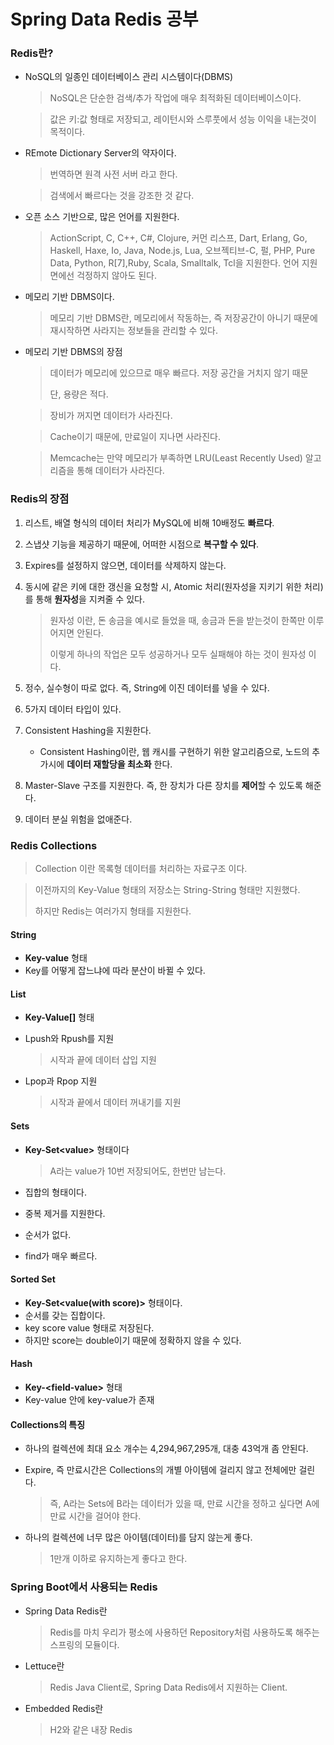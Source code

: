# Spring Data Redis 공부

### Redis란?

- NoSQL의 일종인 데이터베이스 관리 시스템이다(DBMS)

  > NoSQL은 단순한 검색/추가 작업에 매우 최적화된 데이터베이스이다.

  > 값은 키:값 형태로 저장되고, 레이턴시와 스루풋에서 성능 이익을 내는것이 목적이다.

- REmote Dictionary Server의 약자이다.

  > 번역하면 원격 사전 서버 라고 한다.

  > 검색에서 빠르다는 것을 강조한 것 같다.

- 오픈 소스 기반으로, 많은 언어를 지원한다.

  > ActionScript, C, C++, C#, Clojure, 커먼 리스프, Dart, Erlang, Go, Haskell, Haxe, Io, Java, Node.js, Lua, 오브젝티브-C, 펄, PHP, Pure Data, Python, R[7],Ruby, Scala, Smalltalk, Tcl을 지원한다. 언어 지원 면에선 걱정하지 않아도 된다.

- 메모리 기반 DBMS이다.

  > 메모리 기반 DBMS란, 메모리에서 작동하는, 즉 저장공간이 아니기 때문에 재시작하면 사라지는 정보들을 관리할 수 있다.

- 메모리 기반 DBMS의 장점

  > 데이터가 메모리에 있으므로 매우 빠르다. 저장 공간을 거치지 않기 때문
  >
  > 단, 용량은 적다.

  >  장비가 꺼지면 데이터가 사라진다.

  >  Cache이기 때문에, 만료일이 지나면 사라진다.

  >  Memcache는 만약 메모리가 부족하면 LRU(Least Recently Used) 알고리즘을 통해 데이터가 사라진다.

### Redis의 장점

1. 리스트, 배열 형식의 데이터 처리가  MySQL에 비해 10배정도 **빠르다**.

2. 스냅샷 기능을 제공하기 때문에, 어떠한 시점으로 **복구할 수 있다**.

3. Expires를 설정하지 않으면, 데이터를 삭제하지 않는다.

4. 동시에 같은 키에 대한 갱신을 요청할 시, Atomic 처리(원자성을 지키기 위한 처리)를 통해 **원자성**을 지켜줄 수 있다.

   > 원자성 이란, 돈 송금을 예시로 들었을 때, 송금과 돈을 받는것이 한쪽만 이루어지면 안된다.
   >
   > 이렇게 하나의 작업은 모두 성공하거나 모두 실패해야 하는 것이 원자성 이다.

5. 정수, 실수형이 따로 없다. 즉, String에 이진 데이터를 넣을 수 있다.

6. 5가지 데이터 타입이 있다.

7. Consistent Hashing을 지원한다.

   - Consistent Hashing이란, 웹 캐시를 구현하기 위한 알고리즘으로, 노드의 추가시에 **데이터 재할당을 최소화** 한다.

8. Master-Slave 구조를 지원한다. 즉, 한 장치가 다른 장치를 **제어**할 수 있도록 해준다.

9. 데이터 분실 위험을 없애준다.

### Redis Collections

> Collection 이란 목록형 데이터를 처리하는 자료구조 이다.

> 이전까지의 Key-Value 형태의 저장소는 String-String 형태만 지원했다.
>
> 하지만 Redis는 여러가지 형태를 지원한다.

#### String

- **Key-value** 형태
- Key를 어떻게 잡느냐에 따라 분산이 바뀔 수 있다.

#### List

- **Key-Value[]** 형태

- Lpush와 Rpush를 지원

  > 시작과 끝에 데이터 삽입 지원

- Lpop과 Rpop 지원

  > 시작과 끝에서 데이터 꺼내기를 지원

#### Sets

- **Key-Set\<value>** 형태이다

  > A라는 value가 10번 저장되어도, 한번만 남는다.

- 집합의 형태이다.

- 중복 제거를 지원한다.

- 순서가 없다.

- find가 매우 빠르다.

#### Sorted Set

- **Key-Set<value(with score)>** 형태이다.
- 순서를 갖는 집합이다.
- key score value 형태로 저장된다.
- 하지만 score는 double이기 때문에 정확하지 않을 수 있다.

#### Hash

- **Key-\<field-value>** 형태
- Key-value 안에 key-value가 존재

#### Collections의 특징

- 하나의 컬렉션에 최대 요소 개수는 4,294,967,295개, 대충 43억개 좀 안된다.

- Expire, 즉 만료시간은 Collections의 개별 아이템에 걸리지 않고 전체에만 걸린다.

  > 즉, A라는 Sets에 B라는 데이터가 있을 때, 만료 시간을 정하고 싶다면 A에 만료 시간을 걸어야 한다.

- 하나의 컬렉션에 너무 많은 아이템(데이터)를 담지 않는게 좋다.

  > 1만개 이하로 유지하는게 좋다고 한다.

### Spring Boot에서 사용되는 Redis

- Spring Data Redis란

  > Redis를 마치 우리가 평소에 사용하던 Repository처럼 사용하도록 해주는 스프링의 모듈이다.

- Lettuce란

  > Redis Java Client로, Spring Data Redis에서 지원하는 Client.

- Embedded Redis란

  > H2와 같은 내장 Redis